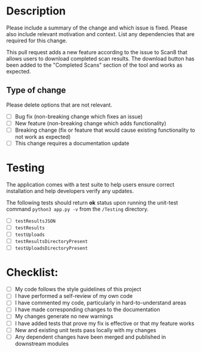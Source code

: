 # Description

Please include a summary of the change and which issue is fixed. Please also include relevant motivation and context. List any dependencies that are required for this change.

This pull request adds a new feature according to the issue to Scan8 that allows users to download completed scan results. The download button has been added to the "Completed Scans" section of the tool and works as expected.


## Type of change

Please delete options that are not relevant.

- [ ] Bug fix (non-breaking change which fixes an issue)
- [ ] New feature (non-breaking change which adds functionality)
- [ ] Breaking change (fix or feature that would cause existing functionality to not work as expected)
- [ ] This change requires a documentation update

# Testing

The application comes with a test suite to help users ensure correct installation and help developers verify any updates. 

The following tests should return **ok** status upon running the unit-test command `python3 app.py -v` from the `/Testing` directory.

- [ ] `testResultsJSON`
- [ ] `testResults`
- [ ] `testUploads`
- [ ] `testResultsDirectoryPresent`
- [ ] `testUploadsDirectoryPresent`
# Checklist:

- [ ] My code follows the style guidelines of this project
- [ ] I have performed a self-review of my own code
- [ ] I have commented my code, particularly in hard-to-understand areas
- [ ] I have made corresponding changes to the documentation
- [ ] My changes generate no new warnings
- [ ] I have added tests that prove my fix is effective or that my feature works
- [ ] New and existing unit tests pass locally with my changes
- [ ] Any dependent changes have been merged and published in downstream modules
